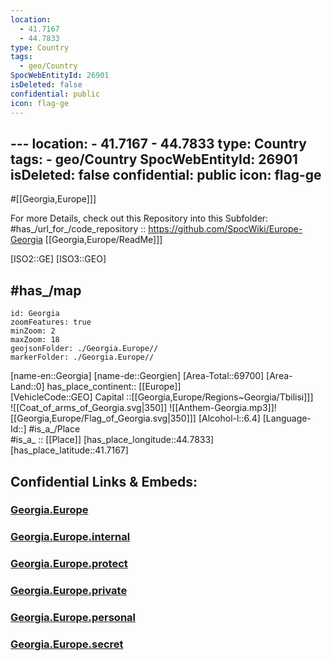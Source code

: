 ```yaml
---
location:
  - 41.7167
  - 44.7833
type: Country
tags:
  - geo/Country
SpocWebEntityId: 26901
isDeleted: false
confidential: public
icon: flag-ge
---
```

﻿---
location:
    - 41.7167
    - 44.7833
type: Country
tags:
    - geo/Country
SpocWebEntityId: 26901
isDeleted: false
confidential: public
icon: flag-ge
---

#[[Georgia,Europe]]] 

For more Details, check out this Repository into this Subfolder: 
#has_/url_for_/code_repository :: https://github.com/SpocWiki/Europe-Georgia 
[[Georgia,Europe/ReadMe]]] 

[ISO2::GE]
[ISO3::GEO] 

## #has_/map  




```leaflet
id: Georgia
zoomFeatures: true 
minZoom: 2 
maxZoom: 18
geojsonFolder: ./Georgia.Europe//
markerFolder: ./Georgia.Europe//
```

[name-en::Georgia]
[name-de::Georgien]
[Area-Total::69700]
[Area-Land::0]
has_place_continent:: [[Europe]]  
[VehicleCode::GEO]
Capital ::[[Georgia,Europe/Regions~Georgia/Tbilisi]]]  
![[Coat_of_arms_of_Georgia.svg|350]]
![[Anthem-Georgia.mp3]]![[Georgia,Europe/Flag_of_Georgia.svg|350]]]
[Alcohol-l::6.4]
[Language-Id::]
#is_a_/Place  
#is_a_ :: [[Place]] 
[has_place_longitude::44.7833]
[has_place_latitude::41.7167]



## Confidential Links & Embeds: 

### [Georgia.Europe](/_public/Earth/Continent/Europe/Europe~East/Georgia.Europe.md) 

### [Georgia.Europe.internal](/_internal/Earth/Continent/Europe/Europe~East/Georgia.Europe.internal.md) 

### [Georgia.Europe.protect](/_protect/Earth/Continent/Europe/Europe~East/Georgia.Europe.protect.md) 

### [Georgia.Europe.private](/_private/Earth/Continent/Europe/Europe~East/Georgia.Europe.private.md) 

### [Georgia.Europe.personal](/_personal/Earth/Continent/Europe/Europe~East/Georgia.Europe.personal.md) 

### [Georgia.Europe.secret](/_secret/Earth/Continent/Europe/Europe~East/Georgia.Europe.secret.md) 
